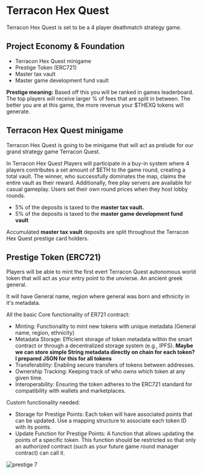 # Terracon Hex Quest

Terracon Hex Quest is set to be a 4 player deathmatch strategy game.

<h2>Project Economy & Foundation</h2>

<ul>
<li>Terracon Hex Quest minigame</li>
<li>Prestige Token (ERC721)</li>
<li>Master tax vault</li>
<li>Master game development fund vault</li>
</ul>

<b>Prestige meaning:</b> Based off this you will be ranked in games leaderboard. The top players will receive larger % of fees that are split in between. The better you are at this game, the more revenue your $THEXQ tokens will generate.

<h2>Terracon Hex Quest minigame</h2>

Terracon Hex Quest is going to be minigame that will act as prelude for our grand strategy game Terracon Quest.

In Terracon Hex Quest Players will participate in a buy-in system where 4 players contributes a set amount of $ETH to the game round, creating a total vault. The winner, who successfully dominates the map, claims the entire vault as their reward. Additionally, free play servers are available for casual gameplay. Users set their own round prices when they host lobby rounds.

<ul>
<li>5% of the deposits is taxed to the <b>master tax vault.</b></li>
<li>5% of the deposits is taxed to the <b>master game development fund vault</b></li>
</ul>

Accumulated <b>master tax vault</b> deposits are split throughout the Terracon Hex Quest prestige card holders.

<h2>Prestige Token (ERC721)</h2>

Players will be able to mint the first evert Terracon Quest autonomous world token that will act as your entry point to the unvierse. An ancient greek general.

It will have General name, region where general was born and ethnicity in it's metadata.

All the basic Core functionality of ER721 contract:

- Minting: Functionality to mint new tokens with unique metadata (General name, region, ethnicity)
- Metadata Storage: Efficient storage of token metadata within the smart contract or through a decentralized storage system (e.g., IPFS). <b>Maybe we can store simple String metadata directly on chain for each token? I prepared JSON for this for all tokens </b>
- Transferability: Enabling secure transfers of tokens between addresses.
- Ownership Tracking: Keeping track of who owns which token at any given time.
- Interoperability: Ensuring the token adheres to the ERC721 standard for compatibility with wallets and marketplaces.

Custom functionality needed:

- Storage for Prestige Points: Each token will have associated points that can be updated. Use a mapping structure to associate each token ID with its points.
- Update Function for Prestige Points: A function that allows updating the points of a specific token. This function should be restricted so that only an authorized contract (such as your future game round manager contract) can call it.

![prestige 7](https://github.com/Agathonas/terracon-hex-quest/assets/158577277/60b48d72-124c-43a1-b8f0-205e53490910)
